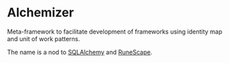 # Alchemizer

Meta-framework to facilitate development of frameworks using identity map and unit of work patterns.

The name is a nod to [SQLAlchemy](https://github.com/sqlalchemy/sqlalchemy) and [RuneScape](https://runescape.wiki/w/Alchemiser).

